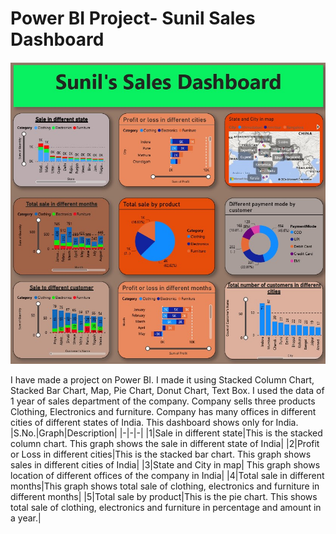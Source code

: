 # Power BI Project- Sunil Sales Dashboard
<img src ="https://github.com/SunilKumarKushavaha1/Project/blob/main/Power%20BI1.jpg">

I have made a project on Power BI. I made it using Stacked Column Chart, Stacked Bar Chart, Map, Pie Chart, Donut Chart, Text Box. I used the data of 1 year of sales department of the company. Company sells three products Clothing, Electronics and furniture. Company has many offices in different cities of different states of India. This dashboard shows only for India.
|S.No.|Graph|Description|
|-|-|-|
|1|Sale in different state|This is the stacked column chart. This graph shows the sale in different state of India|
|2|Profit or Loss in different cities|This is the stacked bar chart. This graph shows sales in different cities of India|
|3|State and City in map| This graph shows location of different offices of the company in India|
|4|Total sale in different months|This graph shows total sale of clothing, electronics and furniture in different months|
|5|Total sale by product|This is the pie chart. This shows total sale of clothing, electronics and furniture in percentage and amount in a year.|
